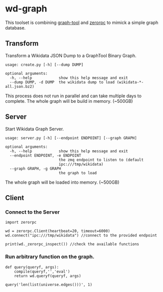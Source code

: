 # wd-graph

This toolset is combining [graph-tool](https://graph-tool.skewed.de/) and [zerorpc](http://www.zerorpc.io/) to mimick a simple graph database.

## Transform
Transform a Wikidata JSON Dump to a GraphTool Binary Graph.

```
usage: create.py [-h] [--dump DUMP]

optional arguments:
  -h, --help            show this help message and exit
  --dump DUMP, -d DUMP  the wikidata dump to load (wikidata-*-all.json.bz2)
```

This process does not run in parallel and can take multiple days to complete.
The whole graph will be build in memory. (~500GB)

## Server

Start Wikidata Graph Server.

```
usage: server.py [-h] [--endpoint ENDPOINT] [--graph GRAPH]

optional arguments:
  -h, --help            show this help message and exit
  --endpoint ENDPOINT, -e ENDPOINT
                        the zmq endpoint to listen to (default
                        ipc:///tmp/wikidata)
  --graph GRAPH, -g GRAPH
                        the graph to load
```

The whole graph will be loaded into memory. (~500GB)

## Client

### Connect to the Server

```
import zerorpc

wd = zerorpc.Client(heartbeat=20, timeout=6000)
wd.connect("ipc:///tmp/wikidata") //connect to the provided endpoint

print(wd._zerorpc_inspect()) //check the available functions
```

### Run arbitrary function on the graph.

```
def query(queryf, args):
    compile(queryf,'','eval')
    return wd.queryf(queryf, args)

query('len(list(universe.edges()))', 1)
```
